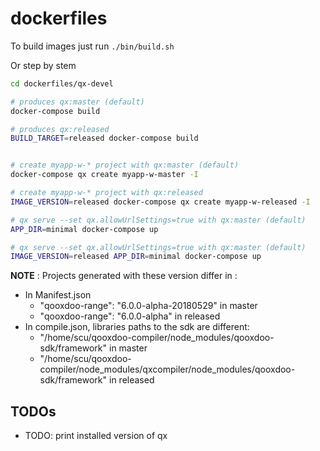 # dockerfiles


To build images just run ``./bin/build.sh``

Or step by stem

```bash
cd dockerfiles/qx-devel

# produces qx:master (default)
docker-compose build

# produces qx:released
BUILD_TARGET=released docker-compose build


# create myapp-w-* project with qx:master (default)
docker-compose qx create myapp-w-master -I

# create myapp-w-* project with qx:released
IMAGE_VERSION=released docker-compose qx create myapp-w-released -I

# qx serve --set qx.allowUrlSettings=true with qx:master (default)
APP_DIR=minimal docker-compose up

# qx serve --set qx.allowUrlSettings=true with qx:master (default)
IMAGE_VERSION=released APP_DIR=minimal docker-compose up
```

**NOTE** : Projects generated with these version differ in :

- In Manifest.json
  - "qooxdoo-range": "6.0.0-alpha-20180529" in master
  - "qooxdoo-range": "6.0.0-alpha" in released
- In compile.json, libraries paths to the sdk are different:
  - "/home/scu/qooxdoo-compiler/node_modules/qooxdoo-sdk/framework" in master
  - "/home/scu/qooxdoo-compiler/node_modules/qxcompiler/node_modules/qooxdoo-sdk/framework" in released





## TODOs

- TODO: print installed version of qx

[generator]:https://www.qooxdoo.org/devel/pages/tool/generator/cheat_sheet.html